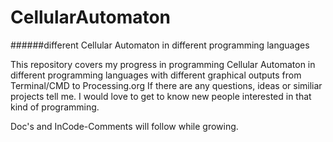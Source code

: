 # CellularAutomaton
######different Cellular Automaton in different programming languages 
 
This repository covers my progress in programming
Cellular Automaton in different programming languages with different graphical outputs from Terminal/CMD to Processing.org
If there are any questions, ideas or similiar projects tell me. 
I would love to get to know new people interested in that kind of programming.
 
 
Doc's and InCode-Comments will follow while growing. 